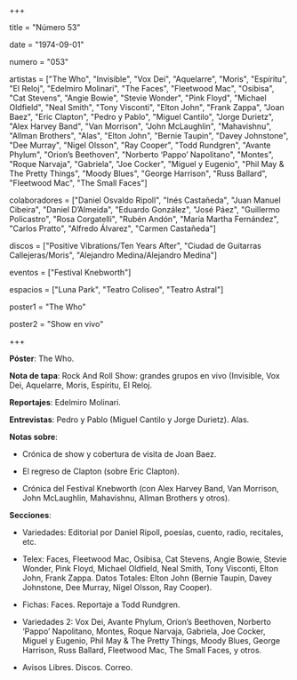 +++

title = "Número 53"

date = "1974-09-01"

numero = "053"

artistas = ["The Who", "Invisible", "Vox Dei", "Aquelarre", "Moris", "Espíritu", "El Reloj", "Edelmiro Molinari", "The Faces", "Fleetwood Mac", "Osibisa", "Cat Stevens", "Angie Bowie", "Stevie Wonder", "Pink Floyd", "Michael Oldfield", "Neal Smith", "Tony Visconti", "Elton John", "Frank Zappa", "Joan Baez", "Eric Clapton", "Pedro y Pablo", "Miguel Cantilo", "Jorge Durietz", "Alex Harvey Band", "Van Morrison", "John McLaughlin", "Mahavishnu", "Allman Brothers", "Alas", "Elton John", "Bernie Taupin", "Davey Johnstone", "Dee Murray", "Nigel Olsson", "Ray Cooper", "Todd Rundgren", "Avante Phylum", "Orion’s Beethoven", "Norberto ‘Pappo’ Napolitano", "Montes", "Roque Narvaja", "Gabriela", "Joe Cocker", "Miguel y Eugenio", "Phil May & The Pretty Things", "Moody Blues", "George Harrison", "Russ Ballard", "Fleetwood Mac", "The Small Faces"]

colaboradores = ["Daniel Osvaldo Ripoll", "Inés Castañeda", "Juan Manuel Cibeira", "Daniel D’Almeida", "Eduardo González", "José Páez", "Guillermo Policastro", "Rosa Corgatelli", "Rubén Andón", "María Martha Fernández", "Carlos Pratto", "Alfredo Álvarez", "Carmen Castañeda"]

discos = ["Positive Vibrations/Ten Years After", "Ciudad de Guitarras Callejeras/Moris", "Alejandro Medina/Alejandro Medina"]

eventos = ["Festival Knebworth"]

espacios = ["Luna Park", "Teatro Coliseo", "Teatro Astral"]

poster1 = "The Who"

poster2 = "Show en vivo"

+++

**Póster**: The Who. 

**Nota de tapa**: Rock And Roll Show: grandes grupos en vivo (Invisible, Vox Dei, Aquelarre, Moris, Espíritu, El Reloj. 

**Reportajes**: Edelmiro Molinari.

**Entrevistas**: Pedro y Pablo (Miguel Cantilo y Jorge Durietz). Alas.

**Notas sobre**:

- Crónica de show y cobertura de visita de Joan Baez. 

- El regreso de Clapton (sobre Eric Clapton). 

- Crónica del Festival Knebworth (con Alex Harvey Band, Van Morrison, John McLaughlin, Mahavishnu, Allman Brothers y otros). 

**Secciones**:

- Variedades: Editorial por Daniel Ripoll, poesías, cuento, radio, recitales, etc.

- Telex: Faces, Fleetwood Mac, Osibisa, Cat Stevens, Angie Bowie, Stevie Wonder, Pink Floyd, Michael Oldfield, Neal Smith, Tony Visconti, Elton John, Frank Zappa. 
Datos Totales: Elton John (Bernie Taupin, Davey Johnstone, Dee Murray, Nigel Olsson, Ray Cooper).

- Fichas: Faces. Reportaje a Todd Rundgren. 

- Variedades 2: Vox Dei, Avante Phylum, Orion’s Beethoven, Norberto ‘Pappo’ Napolitano, Montes, Roque Narvaja, Gabriela, Joe Cocker, Miguel y Eugenio, Phil May & The Pretty Things, Moody Blues, George Harrison, Russ Ballard, Fleetwood Mac, The Small Faces, y otros. 

- Avisos Libres. Discos. Correo.
